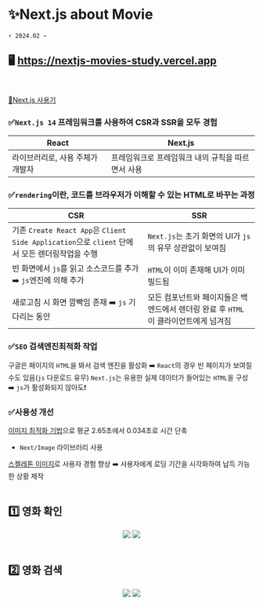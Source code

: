 # ✨Next.js about Movie
```git
⚡ 2024.02 ~
```

## 🖥️ https://nextjs-movies-study.vercel.app
<br />

[📝Next.js 사용기](https://esthel.notion.site/Next-js-c816c074759445e6a06585ac113db11e)
<br />
### ✅`Next.js 14` 프레임워크를 사용하여 CSR과 SSR을 모두 경험
|React|Next.js|
|--|--|
|라이브러리로, 사용 주체가 개발자|프레임워크로 프레임워크 내의 규칙을 따르면서 사용|

### ✅`rendering`이란, 코드를 브라우저가 이해할 수 있는 HTML로 바꾸는 과정
|CSR|SSR|
|--|--|
|기존 `Create React App`은 `Client Side Application`으로 `client` 단에서 모든 렌더링작업을 수행|`Next.js`는 초기 화면의 UI가 `js`의 유무 상관없이 보여짐|
|빈 화면에서 `js`를 읽고 소스코드를 추가 ➡️ `js`엔진에 의해 추가|`HTML`이 이미 존재해 UI가 이미 빌드됨|
|새로고침 시 화면 깜빡임 존재 ➡️ `js` 기다리는 동안|모든 컴포넌트와 페이지들은 백엔드에서 렌더링 완료 후 `HTML`이 클라이언트에게 넘겨짐|

### ✅`SEO` 검색엔진최적화 작업
구글은 페이지의 `HTML`을 봐서 검색 엔진을 활성화 ➡️ `React`의 경우 빈 페이지가 보여질 수도 있음(`js` 다운로드 유무)
`Next.js`는 유용한 실제 데이터가 들어있는 `HTML`을 구성 ➡️ `js`가 활성화되지 않아도❗

### ✅사용성 개선
[이미지 최적화 기법](https://esthel.notion.site/Next-Image-c43410e0b6cd4f7180473aff0cd13d75?pvs=4)으로 평균 2.65초에서 0.034초로 시간 단축
- `Next/Image` 라이브러리 사용

[스켈레톤 이미지](https://esthel.notion.site/iframe-6d9c2ddf6b6949c88045bd3f87659c90?pvs=4)로 사용자 경험 향상 ➡️ 사용자에게 로딩 기간을 시각화하여 납득 가능한 상황 제작
<br /><br />

## 1️⃣ 영화 확인
<div align='center'>
  <img src='https://github.com/esthel7/next.js/assets/96722691/d69f149b-a6c4-4ecf-b9f5-71ba989e0036' />
  <img src='https://github.com/esthel7/next.js/assets/96722691/336903f5-60c4-4c91-aa57-96e409438d0e' />
</div>
<br />

## 2️⃣ 영화 검색
<div align='center'>
  <img src='https://github.com/esthel7/next.js/assets/96722691/cc719504-835b-46fc-a57f-79e95cf04a3d' />
  <img src='https://github.com/esthel7/next.js/assets/96722691/f11f642f-8840-4b95-a9fb-97bf323286fc' />
</div>
<br />

